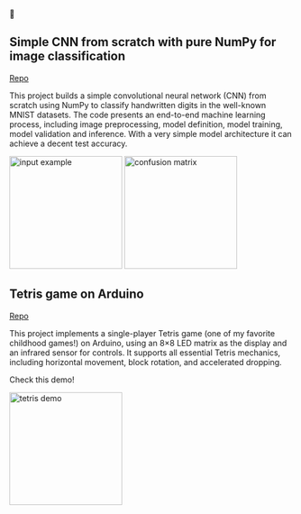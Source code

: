 :paperclip:

## Simple CNN from scratch with pure NumPy for image classification
[Repo](https://github.com/Yangliu20/cnn-numpy)

This project builds a simple convolutional neural network (CNN) from scratch using NumPy to classify handwritten digits in the well-known MNIST datasets. The code presents an end-to-end machine learning process, including image preprocessing, model definition, model training, model validation and inference. With a very simple model architecture it can achieve a decent test accuracy. 

<img src="https://github.com/user-attachments/assets/cc9e9d5d-bd16-4c6a-93b6-776ff4fc35ba" alt="input example" width="200"/>
<img src="https://github.com/user-attachments/assets/976b7fa3-a489-4c90-a7fe-602a3c4f1742" alt="confusion matrix" width="200"/>

## Tetris game on Arduino
[Repo](https://github.com/Yangliu20/arduino-tetris)

This project implements a single-player Tetris game (one of my favorite childhood games!) on Arduino, using an 8×8 LED matrix as the display and an infrared sensor for controls. It supports all essential Tetris mechanics, including horizontal movement, block rotation, and accelerated dropping.

Check this demo! 

<img src="https://github.com/Yangliu20/arduino-tetris/raw/main/docs/images/tetris_gif.gif" alt="tetris demo" width="200"/>
